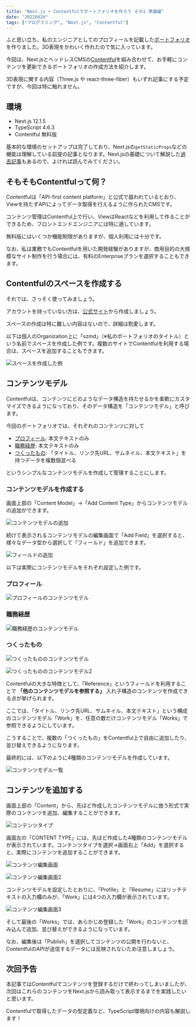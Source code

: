 ```yaml
---
title: "Next.js + Contentfulでポートフォリオを作ろう その1 準備編"
date: "20220426"
tags: ["プログラミング", "Next.js", "Contentful"]
---
```


ふと思い立ち、私のエンジニアとしてのプロフィールを記載した[ポートフォリオ](https://szmd.jp/) を作りました。3D表現をかわいく作れたので気に入っています。

今回は、Next.jsとヘッドレスCMSの[Contentful](https://www.contentful.com/)を組み合わせて、お手軽にコンテンツを更新できるポートフォリオの作成方法を紹介します。

3D表現に関する内容（Three.js や react-three-fiber）もいずれ記事にする予定ですが、今回は特に触れません。

## 環境

- Next.js 12.1.5
- TypeScript 4.6.3
- Contentful 無料版

基本的な環境のセットアップは完了しており、Next.jsの`getStaticProps`などの機能は理解している前提の記事となります。Next.jsの基礎について解説した[過去記事](../next-contentful/)もあるので、よければ読んでみてください。

## そもそもContentfulって何？

Contentfulは「API-first content platform」と公式で謳われているとおり、Viewを持たずAPIによってデータ取得を行えるように作られたCMSです。

コンテンツ管理はContentful上で行い、ViewはReactなどを利用して作ることができるため、フロントエンドエンジニアには特に適しています。

無料版にはいくつか機能制限がありますが、個人利用には十分です。

なお、私は業務でもContentfulを用いた開発経験がありますが、商用目的の大規模なサイト制作を行う場合には、有料のEnterpriseプランを選択することもできます。

## Contentfulのスペースを作成する

それでは、さっそく使ってみましょう。

アカウントを持っていない方は、[公式サイト](https://www.contentful.com/)から作成しましょう。

スペースの作成は特に難しい内容はないので、詳細は割愛します。

以下は個人のOrganization上に「szmd」（※私のポートフォリオのタイトル）という名前でスペースを作成した例です。複数のサイトでContentfulを利用する場合は、スペースを追加することもできます。

![スペースを作成した例](./01.png)

## コンテンツモデル

Contentfulは、コンテンツにどのようなデータ構造を持たせるかを柔軟にカスタマイズできるようになっており、そのデータ構造を「コンテンツモデル」と呼びます。

今回のポートフォリオでは、それぞれのコンテンツに対して

- [プロフィール](https://szmd.jp/profile/): 本文テキストのみ
- [職務経歴](https://szmd.jp/resume/): 本文テキストのみ
- [つくったもの](https://szmd.jp/works/): 「タイトル、リンク先URL、サムネイル、本文テキスト」を持つデータを複数個並べる

というシンプルなコンテンツモデルを作成して管理することにします。

### コンテンツモデルを作成する

画面上部の「Content Model」→「Add Content Type」からコンテンツモデルの追加ができます。

![コンテンツモデルの追加](./02.png)

続けて表示されるコンテンツモデルの編集画面で「Add Field」を選択すると、様々なデータ型から選択して「フィールド」を追加できます。

![フィールドの追加](./03.png)

以下は実際にコンテンツモデルをそれぞれ設定した例です。

### プロフィール

![プロフィールのコンテンツモデル](./04.png)

### 職務経歴

![職務経歴のコンテンツモデル](./05.png)

### つくったもの

![つくったもののコンテンツモデル](./06.png)

![つくったもののコンテンツモデル2](./07.png)

Contentfulの大きな特徴として、「Reference」というフィールドを利用することで **「他のコンテンツモデルを参照する」** 入れ子構造のコンテンツを作成できる点が挙げられます。

ここでは、「タイトル、リンク先URL、サムネイル、本文テキスト」という構成のコンテンツモデル「Work」を、任意の数だけコンテンツモデル「Works」で参照できるようにしています。

こうすることで、複数の「つくったもの」をContentful上で自由に追加したり、並び替えできるようになります。

最終的には、以下のように4種類のコンテンツモデルを作成しています。

![コンテンツモデル一覧](./08.png)

## コンテンツを追加する

画面上部の「Content」から、先ほど作成したコンテンツモデルに倣う形式で実際のコンテンツを追加、編集することができます。

![コンテンツタイプ](./09.png)

画面左の「CONTENT TYPE」には、先ほど作成した4種類のコンテンツモデルが表示されています。コンテンツタイプを選択→画面右上「Add」を選択すると、実際にコンテンツを追加することができます。

![コンテンツ編集画面](./10.png)

![コンテンツ編集画面2](./11.png)

コンテンツモデルを設定したとおりに、「Profile」と「Resume」にはリッチテキストの入力欄のみが、「Work」には4つの入力欄が表示されています。

![コンテンツ編集画面3](./12.png)

そして最後の「Works」では、あらかじめ登録した「Work」のコンテンツを読み込んで追加、並び替えができるようになっています。

なお、編集後は「Publish」を選択してコンテンツの公開を行わないと、ContentfulのAPIが送信するデータには反映されないため注意しましょう。

## 次回予告

本記事ではContentfulでコンテンツを登録するだけで終わってしまいましたが、次回はこれらのコンテンツをNext.jsから読み取って表示するまでを実践したいと思います。

Contentfulで取得したデータの型定義など、TypeScript環境向けの内容も解説します！
